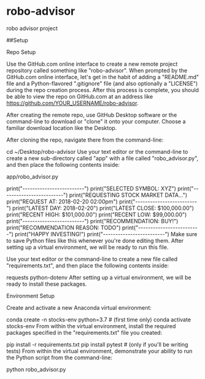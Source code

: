 # robo-advisor
robo advisor project

##Setup

Repo Setup

Use the GitHub.com online interface to create a new remote project repository called something like "robo-advisor". When prompted by the GitHub.com online interface, let's get in the habit of adding a "README.md" file and a Python-flavored ".gitignore" file (and also optionally a "LICENSE") during the repo creation process. After this process is complete, you should be able to view the repo on GitHub.com at an address like https://github.com/YOUR_USERNAME/robo-advisor.

After creating the remote repo, use GitHub Desktop software or the command-line to download or "clone" it onto your computer. Choose a familiar download location like the Desktop.

After cloning the repo, navigate there from the command-line:

cd ~/Desktop/robo-advisor
Use your text editor or the command-line to create a new sub-directory called "app" with a file called "robo_advisor.py", and then place the following contents inside:

app/robo_advisor.py

print("-------------------------")
print("SELECTED SYMBOL: XYZ")
print("-------------------------")
print("REQUESTING STOCK MARKET DATA...")
print("REQUEST AT: 2018-02-20 02:00pm")
print("-------------------------")
print("LATEST DAY: 2018-02-20")
print("LATEST CLOSE: $100,000.00")
print("RECENT HIGH: $101,000.00")
print("RECENT LOW: $99,000.00")
print("-------------------------")
print("RECOMMENDATION: BUY!")
print("RECOMMENDATION REASON: TODO")
print("-------------------------")
print("HAPPY INVESTING!")
print("-------------------------")
Make sure to save Python files like this whenever you're done editing them. After setting up a virtual environment, we will be ready to run this file.

Use your text editor or the command-line to create a new file called "requirements.txt", and then place the following contents inside:

requests
python-dotenv
After setting up a virtual environment, we will be ready to install these packages.

Environment Setup

Create and activate a new Anaconda virtual environment:

conda create -n stocks-env python=3.7 # (first time only)
conda activate stocks-env
From within the virtual environment, install the required packages specified in the "requirements.txt" file you created:

pip install -r requirements.txt
pip install pytest # (only if you'll be writing tests)
From within the virtual environment, demonstrate your ability to run the Python script from the command-line:

python robo_advisor.py